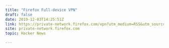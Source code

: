 ```yaml
---
title: "Firefox Full-device VPN"
draft: false
date: 2019-12-03T14:25:51Z
link: https://private-network.firefox.com/vpn?utm_medium=RSS&utm_source=hune
site: private-network.firefox.com
topic: Hacker News  

---
```

